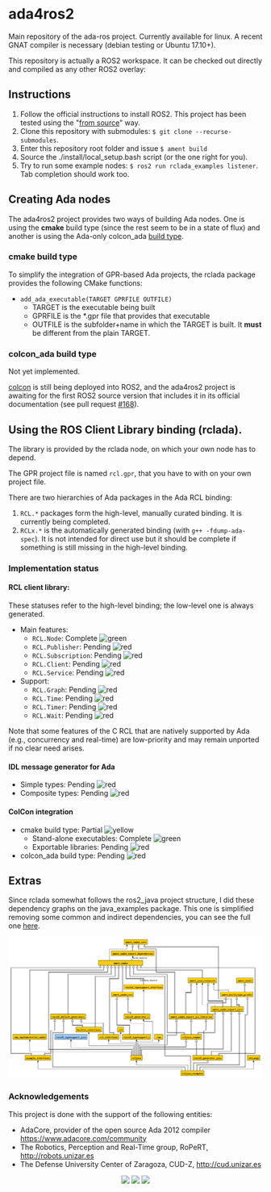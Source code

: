 # ada4ros2
Main repository of the ada-ros project. Currently available for linux. A recent GNAT compiler is necessary (debian testing or Ubuntu 17.10+).

This repository is actually a ROS2 workspace. It can be checked out directly and compiled as any other ROS2 overlay:

## Instructions

1. Follow the official instructions to install ROS2. This project has been tested using the "[from source](https://github.com/ros2/ros2/wiki/Linux-Development-Setup)" way.
1. Clone this repository with submodules: `$ git clone --recurse-submodules`.
1. Enter this repository root folder and issue `$ ament build`
1. Source the ./install/local_setup.bash script (or the one right for you).
1. Try to run some example nodes: `$ ros2 run rclada_examples listener`. Tab completion should work too.

## Creating Ada nodes

The ada4ros2 project provides two ways of building Ada nodes. One is using the **cmake** build type (since the rest seem to be in a state of flux) and another is using the Ada-only colcon_ada [build type](https://github.com/ament/ament_tools/blob/master/doc/development/build_types.rst).

### cmake build type

To simplify the integration of GPR-based Ada projects, the rclada package provides the following CMake functions:

- `add_ada_executable(TARGET GPRFILE OUTFILE)`
    - TARGET is the executable being built
    - GPRFILE is the *.gpr file that provides that executable
    - OUTFILE is the subfolder+name in which the TARGET is built. It __must__ be different from the plain TARGET.

### colcon_ada build type

Not yet implemented.

[colcon](http://colcon.readthedocs.io/en/released/) is still being deployed into ROS2, and the ada4ros2 project is awaiting for the first ROS2 source version that includes it in its official documentation (see pull request [#168](https://github.com/ros2/design/pull/168)).

## Using the ROS Client Library binding (rclada).

The library is provided by the rclada node, on which your own node has to depend.

The GPR project file is named `rcl.gpr`, that you have to with on your own project file.

There are two hierarchies of Ada packages in the Ada RCL binding:

1. `RCL.*` packages form the high-level, manually curated binding. It is currently being completed.
1. `RCLx.*` is the automatically generated binding (with `g++ -fdump-ada-spec`). It is not intended for direct use but it should be complete if something is still missing in the high-level binding.

### Implementation status

#### RCL client library:

These statuses refer to the high-level binding; the low-level one is always generated.

- Main features:
    - `RCL.Node`: Complete ![green](https://placehold.it/8/00aa00/000000?text=+)
    - `RCL.Publisher`: Pending ![red](https://placehold.it/8/ff0000/000000?text=+)
    - `RCL.Subscription`: Pending ![red](https://placehold.it/8/ff0000/000000?text=+)
    - `RCL.Client`: Pending ![red](https://placehold.it/8/ff0000/000000?text=+)
    - `RCL.Service`: Pending ![red](https://placehold.it/8/ff0000/000000?text=+)    
- Support:
    - `RCL.Graph`: Pending ![red](https://placehold.it/8/ff0000/000000?text=+)
    - `RCL.Time`: Pending ![red](https://placehold.it/8/ff0000/000000?text=+)
    - `RCL.Timer`: Pending ![red](https://placehold.it/8/ff0000/000000?text=+)
    - `RCL.Wait`: Pending ![red](https://placehold.it/8/ff0000/000000?text=+)

Note that some features of the C RCL that are natively supported by Ada (e.g., concurrency and real-time) are low-priority and may remain unported if no clear need arises.

#### IDL message generator for Ada

- Simple types: Pending ![red](https://placehold.it/8/ff0000/000000?text=+)
- Composite types: Pending ![red](https://placehold.it/8/ff0000/000000?text=+)

#### ColCon integration

- cmake build type: Partial ![yellow](https://placehold.it/8/ffbb00/000000?text=+)
  - Stand-alone executables: Complete ![green](https://placehold.it/8/00aa00/000000?text=+)
  - Exportable libraries: Pending ![red](https://placehold.it/8/ff0000/000000?text=+)
- colcon_ada build type: Pending ![red](https://placehold.it/8/ff0000/000000?text=+)

## Extras

Since rclada somewhat follows the ros2_java project structure, I did these dependency graphs on the java_examples package.
This one is simplified removing some common and indirect dependencies, you can see the full one [here](doc/java_example_depends.png).

![Simplified dependencies](doc/java_example_depends_lite.png)

### Acknowledgements

This project is done with the support of the following entities:

* AdaCore, provider of the open source Ada 2012 compiler https://www.adacore.com/community
* The Robotics, Perception and Real-Time group, RoPeRT, http://robots.unizar.es
* The Defense University Center of Zaragoza, CUD-Z, http://cud.unizar.es

<p align="center">  
<a href="https://www.adacore.com/community"><img src="http://beta.electronicdesign.com/sites/electronicdesign.com/files/Adacore_Logo_Cropped.jpg" height="33"></a>
<a href="http://robots.unizar.es"><img src="http://robots.unizar.es/wp/wp-content/themes/YellowMagazine/images/logo.png" height="33"></a>
<a href=" http://cud.unizar.es"><img src="http://cud.unizar.es/sites/default/files/imagenes/CUDlogolargo_alta.jpg" height="33"></a>
</p>
